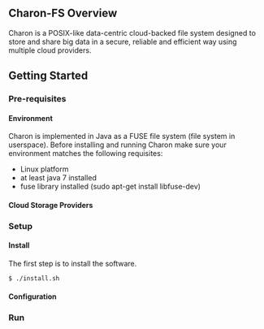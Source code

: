 ## Charon-FS Overview
Charon is a POSIX-like data-centric cloud-backed file system designed to store and share big data in a secure, reliable and efficient way using multiple cloud providers.


## Getting Started

### Pre-requisites

#### Environment
Charon is implemented in Java as a FUSE file system (file system in userspace). Before installing and running Charon make sure your environment matches the following requisites:
- Linux platform
- at least java 7 installed
- fuse library installed (sudo apt-get install libfuse-dev)

#### Cloud Storage Providers

### Setup

#### Install
The first step is to install the software.

`$ ./install.sh`

#### Configuration

### Run
